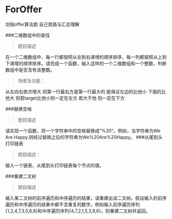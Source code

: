 # ForOffer
剑指offer算法题 自己思路与汇总理解

###二维数组中的查找
> 题目描述

在一个二维数组中，每一行都按照从左到右递增的顺序排序，每一列都按照从上到下递增的顺序排序。请完成一个函数，输入这样的一个二维数组和一个整数，判断数组中是否含有该整数。
 
>  场景及功能：
 
 从左向右依次增大 则第一行最右方是第一行最大的
 能保证左边的比他小 下面的比他大 则若target比他小则一定在左方 若大于他 则一定在下方

###替换空格
> 题目描述

请实现一个函数，将一个字符串中的空格替换成“%20”。例如，当字符串为We Are Happy.则经过替换之后的字符串为We%20Are%20Happy。
###从尾到头打印链表
> 题目描述：

输入一个链表，从尾到头打印链表每个节点的值。

###重建二叉树

 >题目描述
 
 输入某二叉树的前序遍历和中序遍历的结果，请重建出该二叉树。假设输入的前序遍历和中序遍历的结果中都不含重复的数字。例如输入前序遍历序列{1,2,4,7,3,5,6,8}和中序遍历序列{4,7,2,1,5,3,8,6}，则重建二叉树并返回。


